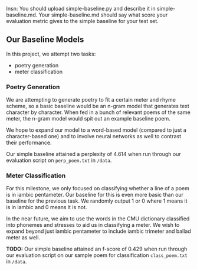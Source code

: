 Insn: You should upload simple-baseline.py and describe it in simple-baseline.md. Your simple-baseline.md should say what score your evaluation metric gives to the simple baseline for your test set.

## Our Baseline Models

In this project, we attempt two tasks: 
* poetry generation
* meter classification

### Poetry Generation

We are attempting to generate poetry to fit a certain meter and rhyme scheme, so a basic baseline would be an n-gram model that generates text character by character. When fed in a bunch of relevant poems of the same meter, the n-gram model would spit out an example baseline poem.

We hope to expand our model to a word-based model (compared to just a character-based one) and to involve neural networks as well to contrast their performance.

Our simple baseline attained a perplexity of 4.614 when run through our evaluation script on `perp_poem.txt` in `/data`.

### Meter Classification

For this milestone, we only focused on classifying whether a line of a poem is in iambic pentameter. Our baseline for this is even more basic than our baseline for the previous task. We randomly output 1 or 0 where 1 means it is in iambic and 0 means it is not. 

In the near future, we aim to use the words in the CMU dictionary classified into phonemes and stresses to aid us in classifying a meter. We wish to expand beyond just iambic pentameter to include iambic trimeter and ballad meter as well.

**TODO:** Our simple baseline attained an f-score of 0.429 when run through our evaluation script on our sample poem for classification `class_poem.txt` in `/data`.

